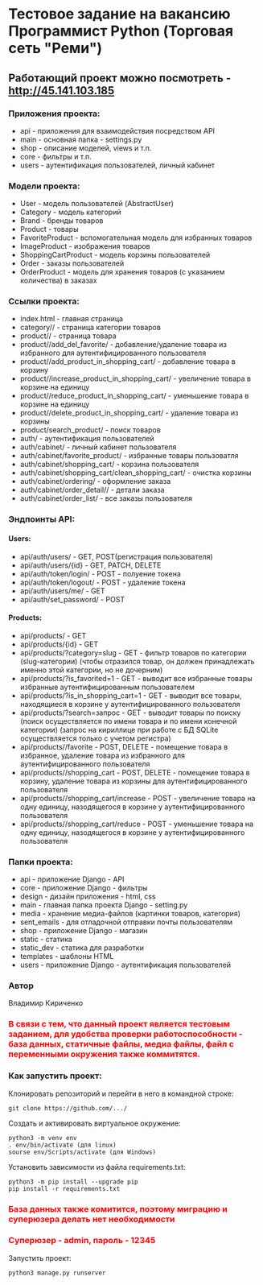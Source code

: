# Тестовое задание на вакансию Программист Python (Торговая сеть "Реми")
## Работающий проект можно посмотреть - <http://45.141.103.185>

### Приложения проекта:
- api - приложения для взаимодействия посредством API
- main - основная папка - settings.py
- shop - описание моделей, views и т.п.
- core - фильтры и т.п.
- users - аутентификация пользователей, личный кабинет

### Модели проекта:
- User - модель пользователей (AbstractUser)
- Category - модель категорий
- Brand - бренды товаров
- Product - товары
- FavoriteProduct - вспомогательная модель для избранных товаров
- ImageProduct - изображения товаров
- ShoppingCartProduct - модель корзины пользователей 
- Order - заказы пользователей
- OrderProduct - модель для хранения товаров (с указанием количества) в заказах

### Ссылки проекта:
- index.html - главная страница
- category/<slug>/ - страница категории товаров 
- product/<id>/ - страница товара
- product/<id>/add_del_favorite/ - добавление/удаление товара из избранного для аутентифицированного пользователя
- product/<id>/add_product_in_shopping_cart/ - добавление товара в корзину
- product/<id>/increase_product_in_shopping_cart/ - увеличение товара в корзине на единицу
- product/<id>/reduce_product_in_shopping_cart/ - уменьшение товара в корзине на единицу
- product/<id>/delete_product_in_shopping_cart/ - удаление товара из корзины
- product/search_product/ - поиск товаров
- auth/ - аутентификация пользователей
- auth/cabinet/ - личный кабинет пользователя
- auth/cabinet/favorite_product/ - избранные товары пользоватля 
- auth/cabinet/shopping_cart/ - корзина пользователя 
- auth/cabinet/shopping_cart/clean_shopping_cart/ - очистка корзины
- auth/cabinet/ordering/ - оформление заказа
- auth/cabinet/order_detail/<id>/ - детали заказа
- auth/cabinet/order_list/ - все заказы пользователя

### Эндпоинты API:
#### Users:
- api/auth/users/ - GET, POST(регистрация пользователя)
- api/auth/users/{id} - GET, PATCH, DELETE
- api/auth/token/login/ - POST - полуение токена
- api/auth/token/logout/ - POST - удаление токена
- api/auth/users/me/ - GET
- api/auth/set_password/ - POST
#### Products:
- api/products/ - GET
- api/products/{id} - GET
- api/products/?category=slug - GET - фильтр товаров по категории (slug-категории) (чтобы отразился товар, он должен принадлежать именно этой категории, но не дочерним)
- api/products/?is_favorited=1 - GET - выводит все избранные товары избранные аутентифицированным пользователем 
- api/products/?is_in_shopping_cart=1 - GET - выводит все товары, находящиеся в корзине у аутентифицированного пользователя
- api/products/?search=запрос - GET - выводит товары по поиску (поиск осуществляется по имени товара и по имени конечной категории) (запрос на кириллице при работе с БД SQLite осуществляется только с учетом регистра)
- api/products/<id>/favorite - POST, DELETE - помещение товара в избранное, удаление товара из избранного для аутентифицированного пользователя
- api/products/<id>/shopping_cart - POST, DELETE - помещение товара в корзину, удаление товара из корзины для аутентифицированного пользователя
- api/products/<id>/shopping_cart/increase - POST - увеличение товара на одну единицу, назодящегося в корзине у аутентифицированного пользователя
- api/products/<id>/shopping_cart/reduce - POST - уменьшение товара на одну единицу, назодящегося в корзине у аутентифицированного пользователя

### Папки проекта:
- api - приложение Django - API
- core - приложение Django - фильтры
- design - дизайн приложения - html, css
- main - главная папка проекта Django - setting.py
- media - хранение медиа-файлов (картинки товаров, категория)
- sent_emails - для отладочной отправки почты пользователям
- shop - приложение Django - магазин
- static - статика
- static_dev - статика для разработки
- templates - шаблоны HTML
- users - приложение Django - аутентификация пользователей

### Автор
Владимир Кириченко


### <span style="color:red"> В связи с тем, что данный проект является тестовым заданием, для удобства проверки работоспособности - база данных, статичные файлы, медиа файлы, файл с переменными окружения также коммитятся. </span> 

### Как запустить проект:
Клонировать репозиторий и перейти в него в командной строке:
```
git clone https://github.com/.../
```
Cоздать и активировать виртуальное окружение:
```
python3 -m venv env
. env/bin/activate (для linux)
sourse env/Scripts/activate (для Windows)
```
Установить зависимости из файла requirements.txt:
```
python3 -m pip install --upgrade pip
pip install -r requirements.txt
```
### <span style="color:red"> База данных также комитится, поэтому миграцию и суперюзера делать нет необходимости </span>
### <span style="color:red"> Суперюзер - admin, пароль - 12345 </span>

Запустить проект:
```
python3 manage.py runserver
```

